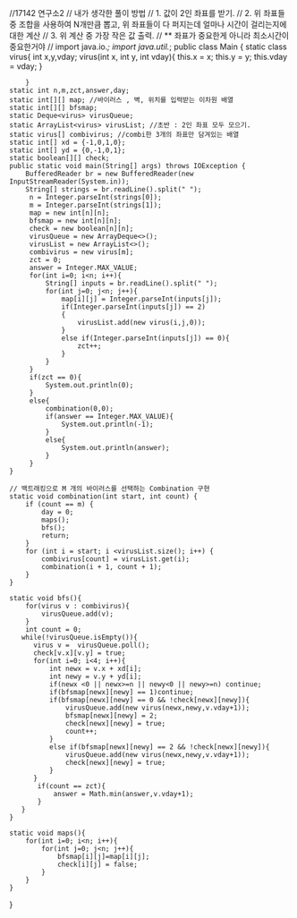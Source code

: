 //17142 연구소2
// 내가 생각한 풀이 방법
// 1. 값이 2인 좌표를 받기.
// 2. 위 좌표들 중 조합을 사용하여 N개만큼 뽑고, 위 좌표들이 다 퍼지는데 얼마나 시간이 걸리는지에 대한 계산
// 3. 위 계산 중 가장 작은 값 출력.
// ** 좌표가 중요한게 아니라 최소시간이 중요한거야
//
import java.io.*;
import java.util.*;
public class Main {
    static class virus{
        int x,y,vday;
        virus(int x, int y, int vday){
            this.x = x;
            this.y = y;
            this.vday = vday;
        }

        }
    static int n,m,zct,answer,day;
    static int[][] map; //바이러스 , 벽, 위치를 입력받는 이차원 배열
    static int[][] bfsmap;
    static Deque<virus> virusQueue;
    static ArrayList<virus> virusList; //초반 : 2인 좌표 모두 모으기.
    static virus[] combivirus; //combi한 3개의 좌표만 담겨있는 배열
    static int[] xd = {-1,0,1,0};
    static int[] yd = {0,-1,0,1};
    static boolean[][] check;
    public static void main(String[] args) throws IOException {
        BufferedReader br = new BufferedReader(new InputStreamReader(System.in));
        String[] strings = br.readLine().split(" ");
         n = Integer.parseInt(strings[0]);
         m = Integer.parseInt(strings[1]);
         map = new int[n][n];
         bfsmap = new int[n][n];
         check = new boolean[n][n];
         virusQueue = new ArrayDeque<>();
         virusList = new ArrayList<>();
         combivirus = new virus[m];
         zct = 0;
         answer = Integer.MAX_VALUE;
         for(int i=0; i<n; i++){
             String[] inputs = br.readLine().split(" ");
             for(int j=0; j<n; j++){
                 map[i][j] = Integer.parseInt(inputs[j]);
                 if(Integer.parseInt(inputs[j]) == 2)
                 {
                     virusList.add(new virus(i,j,0));
                 }
                 else if(Integer.parseInt(inputs[j]) == 0){
                     zct++;
                 }
             }
         }
         if(zct == 0){
             System.out.println(0);
         }
         else{
             combination(0,0);
             if(answer == Integer.MAX_VALUE){
                 System.out.println(-1);
             }
             else{
                 System.out.println(answer);
             }
         }
    }

    // 백트래킹으로 M 개의 바이러스를 선택하는 Combination 구현
    static void combination(int start, int count) {
        if (count == m) {
            day = 0;
            maps();
            bfs();
            return;
        }
        for (int i = start; i <virusList.size(); i++) {
            combivirus[count] = virusList.get(i);
            combination(i + 1, count + 1);
        }
    }

    static void bfs(){
        for(virus v : combivirus){
            virusQueue.add(v);
        }
        int count = 0;
       while(!virusQueue.isEmpty()){
          virus v =  virusQueue.poll();
          check[v.x][v.y] = true;
          for(int i=0; i<4; i++){
              int newx = v.x + xd[i];
              int newy = v.y + yd[i];
              if(newx <0 || newx>=n || newy<0 || newy>=n) continue;
              if(bfsmap[newx][newy] == 1)continue;
              if(bfsmap[newx][newy] == 0 && !check[newx][newy]){
                  virusQueue.add(new virus(newx,newy,v.vday+1));
                  bfsmap[newx][newy] = 2;
                  check[newx][newy] = true;
                  count++;
              }
              else if(bfsmap[newx][newy] == 2 && !check[newx][newy]){
                  virusQueue.add(new virus(newx,newy,v.vday+1));
                  check[newx][newy] = true;
              }
          }
           if(count == zct){
               answer = Math.min(answer,v.vday+1);
           }
       }
    }

    static void maps(){
        for(int i=0; i<n; i++){
            for(int j=0; j<n; j++){
                bfsmap[i][j]=map[i][j];
                check[i][j] = false;
            }
        }
    }

}